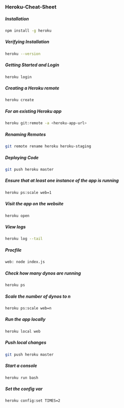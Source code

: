 ### Heroku-Cheat-Sheet

##### Installation
```bash
npm install -g heroku
```

##### Verifying Installation
```bash
heroku --version
```

##### Getting Started and Login
```bash
heroku login
```

##### Creating a Heroku remote
```bash
heroku create
```

##### For an existing Heroku app
```bash
heroku git:remote -a <heroku-app-url>
```

##### Renaming Remotes
```bash
git remote rename heroku heroku-staging
```

##### Deploying Code
```bash
git push heroku master
```

##### Ensure that at least one instance of the app is running
```bash
heroku ps:scale web=1
```

##### Visit the app on the website
```bash
heroku open
```

##### View logs
```bash
heroku log --tail
```

##### Procfile
```bash
web: node index.js
```

##### Check how many dynos are running
```bash
heroku ps
```

##### Scale the number of dynos to n
```bash
heroku ps:scale web=n
```

##### Run the app locally
```bash
heroku local web
```

##### Push local changes
```bash
git push heroku master
```

##### Start a console
```bash
heroku run bash
```

##### Set the config var
```bash
heroku config:set TIMES=2
```

